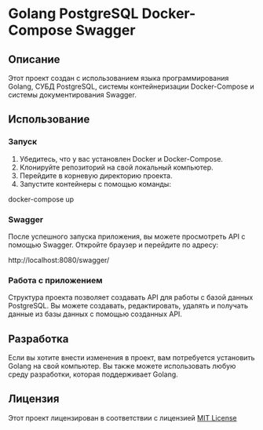 # Golang PostgreSQL Docker-Compose Swagger

## Описание
Этот проект создан с использованием языка программирования Golang, СУБД PostgreSQL, системы контейнеризации Docker-Compose и системы документирования Swagger.

## Использование

### Запуск

1. Убедитесь, что у вас установлен Docker и Docker-Compose.
2. Клонируйте репозиторий на свой локальный компьютер.
3. Перейдите в корневую директорию проекта.
4. Запустите контейнеры с помощью команды:


docker-compose up


### Swagger

После успешного запуска приложения, вы можете просмотреть API с помощью Swagger. Откройте браузер и перейдите по адресу:


http://localhost:8080/swagger/


### Работа с приложением

Структура проекта позволяет создавать API для работы с базой данных PostgreSQL. Вы можете создавать, редактировать, удалять и получать данные из базы данных с помощью созданных API.

## Разработка

Если вы хотите внести изменения в проект, вам потребуется установить Golang на свой компьютер. Вы также можете использовать любую среду разработки, которая поддерживает Golang.

## Лицензия

Этот проект лицензирован в соответствии с лицензией [MIT License](LICENSE)